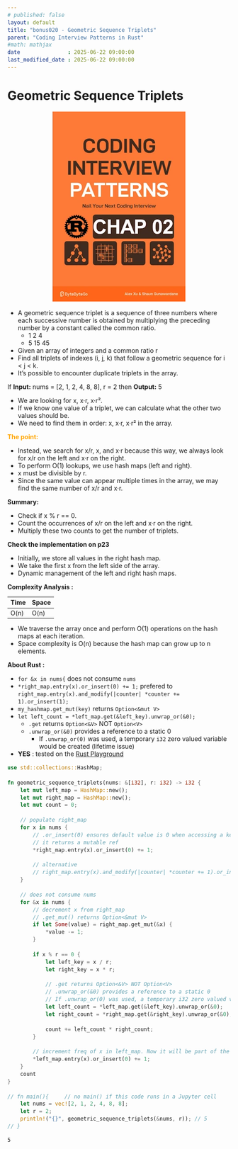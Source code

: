 ```yaml
---
# published: false
layout: default
title: "bonus020 - Geometric Sequence Triplets"
parent: "Coding Interview Patterns in Rust"
#math: mathjax
date               : 2025-06-22 09:00:00
last_modified_date : 2025-06-22 09:00:00
---
```


# Geometric Sequence Triplets

<div align="center">
<img src="../assets/chap_02.webp" alt="" width="300" loading="lazy"/>
</div>

* A geometric sequence triplet is a sequence of three numbers where each successive number is obtained by multiplying the preceding number by a constant called the common ratio.
    - 1 2 4
    - 5 15 45
* Given an array of integers and a common ratio r
* Find all triplets of indexes (i, j, k) that follow a geometric sequence for i < j < k.
* It’s possible to encounter duplicate triplets in the array.

If **Input:** nums = [2, 1, 2, 4, 8, 8], r = 2 then **Output:** 5

* We are looking for x, x·r, x·r².
* If we know one value of a triplet, we can calculate what the other two values should be.
* We need to find them in order: x, x·r, x·r² in the array.






<span style="color:orange"><b>The point:</b></span>    

- Instead, we search for x/r, x, and x·r because this way, we always look for x/r on the left and x·r on the right.
- To perform O(1) lookups, we use hash maps (left and right).
- x must be divisible by r.
- Since the same value can appear multiple times in the array, we may find the same number of x/r and x·r.

**Summary:**
- Check if x % r == 0.
- Count the occurrences of x/r on the left and x·r on the right.
- Multiply these two counts to get the number of triplets.

**Check the implementation on p23**
* Initially, we store all values in the right hash map.
* We take the first x from the left side of the array.
* Dynamic management of the left and right hash maps.


**Complexity Analysis :**

| Time | Space |
|------|-------|
| O(n) | O(n)  |

- We traverse the array once and perform O(1) operations on the hash maps at each iteration.
- Space complexity is O(n) because the hash map can grow up to n elements.






**About Rust :**
* `for &x in nums{` does not consume ``nums`` 
* `*right_map.entry(x).or_insert(0) += 1;` prefered to `right_map.entry(x).and_modify(|counter| *counter += 1).or_insert(1);`
* ``my_hashmap.get_mut(key)`` returns `Option<&mut V>`
* `let left_count = *left_map.get(&left_key).unwrap_or(&0);`
    * ``.get`` returns ``Option<&V>`` NOT ``Option<V>``
    * ``.unwrap_or(&0)`` provides a reference to a static 0
        * If ``.unwrap_or(0)`` was used, a temporary ``i32`` zero valued variable would be created (lifetime issue) 
* **YES** : tested on the [Rust Playground](https://play.rust-lang.org/)



<!-- <span style="color:red"><b>TODO : </b></span> 
* Add comments in the source code        
 -->


<!-- * <span style="color:lime"><b>Preferred solution?</b></span>      -->





```rust
use std::collections::HashMap;

fn geometric_sequence_triplets(nums: &[i32], r: i32) -> i32 {
    let mut left_map = HashMap::new();
    let mut right_map = HashMap::new();
    let mut count = 0;

    // populate right_map
    for x in nums {
        // .or_insert(0) ensures default value is 0 when accessing a key that doesn't exist
        // it returns a mutable ref
        *right_map.entry(x).or_insert(0) += 1;
        
        // alternative
        // right_map.entry(x).and_modify(|counter| *counter += 1).or_insert(1);
    }

    // does not consume nums
    for &x in nums {
        // decrement x from right_map
        // .get_mut() returns Option<&mut V>
        if let Some(value) = right_map.get_mut(&x) {
            *value -= 1;
        }

        if x % r == 0 {
            let left_key = x / r;
            let right_key = x * r;

            // .get returns Option<&V> NOT Option<V>
            // .unwrap_or(&0) provides a reference to a static 0
            // If .unwrap_or(0) was used, a temporary i32 zero valued variable would be created (lifetime issue) 
            let left_count = *left_map.get(&left_key).unwrap_or(&0);
            let right_count = *right_map.get(&right_key).unwrap_or(&0);

            count += left_count * right_count;
        }

        // increment freq of x in left_map. Now it will be part of the "left" side of the array as we move to the right
        *left_map.entry(x).or_insert(0) += 1;
    }
    count
}

// fn main(){     // no main() if this code runs in a Jupyter cell 
    let nums = vec![2, 1, 2, 4, 8, 8];
    let r = 2;
    println!("{}", geometric_sequence_triplets(&nums, r)); // 5
// }

```

    5

